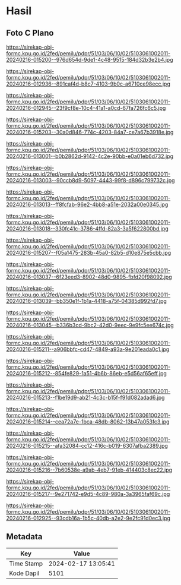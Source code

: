 # Hasil

## Foto C Plano

https://sirekap-obj-formc.kpu.go.id/2fed/pemilu/pdpr/51/03/06/10/02/5103061002011-20240216-015200--976d654d-9de1-4c48-9515-184d32b3e2b4.jpg

https://sirekap-obj-formc.kpu.go.id/2fed/pemilu/pdpr/51/03/06/10/02/5103061002011-20240216-012936--891caf4d-b8c7-4103-9b0c-a6710ce98ecc.jpg

https://sirekap-obj-formc.kpu.go.id/2fed/pemilu/pdpr/51/03/06/10/02/5103061002011-20240216-012945--23f9cf8e-10c4-41a1-a0cd-67fa726fc6c5.jpg

https://sirekap-obj-formc.kpu.go.id/2fed/pemilu/pdpr/51/03/06/10/02/5103061002011-20240216-015203--30a0d846-774c-4203-84a7-ce7a67b3918e.jpg

https://sirekap-obj-formc.kpu.go.id/2fed/pemilu/pdpr/51/03/06/10/02/5103061002011-20240216-013001--b0b2862d-9142-4c2e-90bb-e0a01eb6d732.jpg

https://sirekap-obj-formc.kpu.go.id/2fed/pemilu/pdpr/51/03/06/10/02/5103061002011-20240216-013003--90ccb8d9-5097-4443-99f8-d896c799732c.jpg

https://sirekap-obj-formc.kpu.go.id/2fed/pemilu/pdpr/51/03/06/10/02/5103061002011-20240216-013013--ff8fcfab-96e2-4bb8-a51e-2032a00e0345.jpg

https://sirekap-obj-formc.kpu.go.id/2fed/pemilu/pdpr/51/03/06/10/02/5103061002011-20240216-013018--330fc41c-3786-4ffd-82a3-3a5f622800bd.jpg

https://sirekap-obj-formc.kpu.go.id/2fed/pemilu/pdpr/51/03/06/10/02/5103061002011-20240216-015207--f05a1475-283b-45a0-82b5-d10e875e5cbb.jpg

https://sirekap-obj-formc.kpu.go.id/2fed/pemilu/pdpr/51/03/06/10/02/5103061002011-20240216-013037--6f23eed3-8902-48d0-9895-fbfd20f98092.jpg

https://sirekap-obj-formc.kpu.go.id/2fed/pemilu/pdpr/51/03/06/10/02/5103061002011-20240216-013039--bb350e1f-1b1a-4418-a75f-04385d992fd7.jpg

https://sirekap-obj-formc.kpu.go.id/2fed/pemilu/pdpr/51/03/06/10/02/5103061002011-20240216-013045--b336b3cd-9bc2-42d0-9eec-9e9fc5ee674c.jpg

https://sirekap-obj-formc.kpu.go.id/2fed/pemilu/pdpr/51/03/06/10/02/5103061002011-20240216-015211--a906bbfc-cd47-4849-a93a-9e201eada0c1.jpg

https://sirekap-obj-formc.kpu.go.id/2fed/pemilu/pdpr/51/03/06/10/02/5103061002011-20240216-015212--854fe829-1a51-4b6b-86eb-e5d56af65eff.jpg

https://sirekap-obj-formc.kpu.go.id/2fed/pemilu/pdpr/51/03/06/10/02/5103061002011-20240216-015213--f1be19d9-ab21-4c3c-b15f-f91d082adad6.jpg

https://sirekap-obj-formc.kpu.go.id/2fed/pemilu/pdpr/51/03/06/10/02/5103061002011-20240216-015214--cea72a7e-1bca-48db-8062-13b47a053fc3.jpg

https://sirekap-obj-formc.kpu.go.id/2fed/pemilu/pdpr/51/03/06/10/02/5103061002011-20240216-015215--afa32084-cc12-416c-b019-6307afba2389.jpg

https://sirekap-obj-formc.kpu.go.id/2fed/pemilu/pdpr/51/03/06/10/02/5103061002011-20240216-015216--7b60538e-a9ab-4eb7-91eb-414403c8ec22.jpg

https://sirekap-obj-formc.kpu.go.id/2fed/pemilu/pdpr/51/03/06/10/02/5103061002011-20240216-015217--9e271742-e9d5-4c89-980a-3a3965faf69c.jpg

https://sirekap-obj-formc.kpu.go.id/2fed/pemilu/pdpr/51/03/06/10/02/5103061002011-20240216-012925--93cdb16a-1b5c-40db-a2e2-9e2fc91d0ec3.jpg


## Metadata

| Key        | Value               |
| ---------- | ------------------- |
| Time Stamp | 2024-02-17 13:05:41 |
| Kode Dapil | 5101                |



